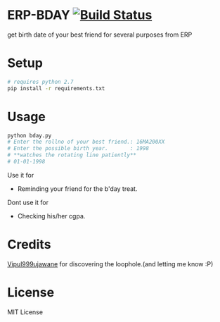 # ERP-BDAY [![Build Status](https://travis-ci.com/rohitner/ERP-BDAY.svg?branch=master)](https://travis-ci.com/rohitner/ERP-BDAY)

get birth date of your best friend for several purposes from ERP

# Setup
```bash
# requires python 2.7
pip install -r requirements.txt
```

# Usage
```python
python bday.py
# Enter the rollno of your best friend.: 16MA200XX
# Enter the possible birth year.       : 1998
# **watches the rotating line patiently**
# 01-01-1998
```

Use it for
- Reminding your friend for the b'day treat.

Dont use it for
- Checking his/her cgpa.

# Credits
[Vipul999ujawane](https://github.com/Vipul999ujawane) for discovering the loophole.(and letting me know :P)

# License
MIT License

